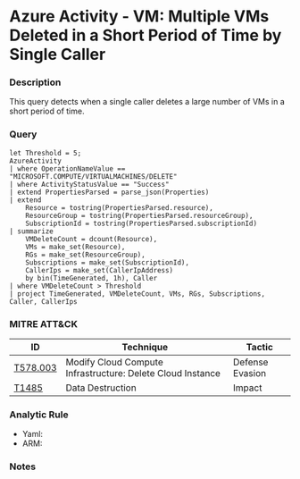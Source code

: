 # Azure Activity - VM: Multiple VMs Deleted in a Short Period of Time by Single Caller

### Description
This query detects when a single caller deletes a large number of VMs in a short period of time.

### Query
```kql
let Threshold = 5;
AzureActivity
| where OperationNameValue == "MICROSOFT.COMPUTE/VIRTUALMACHINES/DELETE"
| where ActivityStatusValue == "Success"
| extend PropertiesParsed = parse_json(Properties)
| extend 
    Resource = tostring(PropertiesParsed.resource),
    ResourceGroup = tostring(PropertiesParsed.resourceGroup),
    SubscriptionId = tostring(PropertiesParsed.subscriptionId)
| summarize
    VMDeleteCount = dcount(Resource),
    VMs = make_set(Resource),
    RGs = make_set(ResourceGroup),
    Subscriptions = make_set(SubscriptionId),
    CallerIps = make_set(CallerIpAddress)  
    by bin(TimeGenerated, 1h), Caller
| where VMDeleteCount > Threshold
| project TimeGenerated, VMDeleteCount, VMs, RGs, Subscriptions, Caller, CallerIps
```

### MITRE ATT&CK
| ID | Technique | Tactic |
|----|-----------|--------|
| [T578.003](https://attack.mitre.org/techniques/T1578/003/) | Modify Cloud Compute Infrastructure: Delete Cloud Instance | Defense Evasion |
| [T1485](https://attack.mitre.org/techniques/T1485/) | Data Destruction | Impact |

### Analytic Rule
- Yaml: []()
- ARM: []()

### Notes